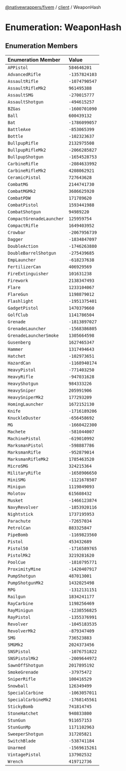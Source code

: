 [@nativewrappers/fivem](../../README.md) / [client](../README.md) / WeaponHash

# Enumeration: WeaponHash

## Enumeration Members

| Enumeration Member | Value |
| :------ | :------ |
| `APPistol` | `584646201` |
| `AdvancedRifle` | `-1357824103` |
| `AssaultRifle` | `-1074790547` |
| `AssaultRifleMk2` | `961495388` |
| `AssaultSMG` | `-270015777` |
| `AssaultShotgun` | `-494615257` |
| `BZGas` | `-1600701090` |
| `Ball` | `600439132` |
| `Bat` | `-1786099057` |
| `BattleAxe` | `-853065399` |
| `Bottle` | `-102323637` |
| `BullpupRifle` | `2132975508` |
| `BullpupRifleMk2` | `-2066285827` |
| `BullpupShotgun` | `-1654528753` |
| `CarbineRifle` | `-2084633992` |
| `CarbineRifleMk2` | `4208062921` |
| `CeramicPistol` | `727643628` |
| `CombatMG` | `2144741730` |
| `CombatMGMk2` | `3686625920` |
| `CombatPDW` | `171789620` |
| `CombatPistol` | `1593441988` |
| `CombatShotgun` | `94989220` |
| `CompactGrenadeLauncher` | `125959754` |
| `CompactRifle` | `1649403952` |
| `Crowbar` | `-2067956739` |
| `Dagger` | `-1834847097` |
| `DoubleAction` | `-1746263880` |
| `DoubleBarrelShotgun` | `-275439685` |
| `EmpLauncher` | `-618237638` |
| `FertilizerCan` | `406929569` |
| `FireExtinguisher` | `101631238` |
| `Firework` | `2138347493` |
| `Flare` | `1233104067` |
| `FlareGun` | `1198879012` |
| `Flashlight` | `-1951375401` |
| `GadgetPistol` | `1470379660` |
| `GolfClub` | `1141786504` |
| `Grenade` | `-1813897027` |
| `GrenadeLauncher` | `-1568386805` |
| `GrenadeLauncherSmoke` | `1305664598` |
| `Gusenberg` | `1627465347` |
| `Hammer` | `1317494643` |
| `Hatchet` | `-102973651` |
| `HazardCan` | `-1168940174` |
| `HeavyPistol` | `-771403250` |
| `HeavyRifle` | `-947031628` |
| `HeavyShotgun` | `984333226` |
| `HeavySniper` | `205991906` |
| `HeavySniperMk2` | `177293209` |
| `HomingLauncher` | `1672152130` |
| `Knife` | `-1716189206` |
| `KnuckleDuster` | `-656458692` |
| `MG` | `-1660422300` |
| `Machete` | `-581044007` |
| `MachinePistol` | `-619010992` |
| `MarksmanPistol` | `-598887786` |
| `MarksmanRifle` | `-952879014` |
| `MarksmanRifleMk2` | `1785463520` |
| `MicroSMG` | `324215364` |
| `MilitaryRifle` | `-1658906650` |
| `MiniSMG` | `-1121678507` |
| `Minigun` | `1119849093` |
| `Molotov` | `615608432` |
| `Musket` | `-1466123874` |
| `NavyRevolver` | `-1853920116` |
| `Nightstick` | `1737195953` |
| `Parachute` | `-72657034` |
| `PetrolCan` | `883325847` |
| `PipeBomb` | `-1169823560` |
| `Pistol` | `453432689` |
| `Pistol50` | `-1716589765` |
| `PistolMk2` | `3219281620` |
| `PoolCue` | `-1810795771` |
| `ProximityMine` | `-1420407917` |
| `PumpShotgun` | `487013001` |
| `PumpShotgunMk2` | `1432025498` |
| `RPG` | `-1312131151` |
| `Railgun` | `1834241177` |
| `RayCarbine` | `1198256469` |
| `RayMinigun` | `-1238556825` |
| `RayPistol` | `-1355376991` |
| `Revolver` | `-1045183535` |
| `RevolverMk2` | `-879347409` |
| `SMG` | `736523883` |
| `SMGMk2` | `2024373456` |
| `SNSPistol` | `-1076751822` |
| `SNSPistolMk2` | `-2009644972` |
| `SawnOffShotgun` | `2017895192` |
| `SmokeGrenade` | `-37975472` |
| `SniperRifle` | `100416529` |
| `Snowball` | `126349499` |
| `SpecialCarbine` | `-1063057011` |
| `SpecialCarbineMk2` | `-1768145561` |
| `StickyBomb` | `741814745` |
| `StoneHatchet` | `940833800` |
| `StunGun` | `911657153` |
| `StunGunMp` | `1171102963` |
| `SweeperShotgun` | `317205821` |
| `SwitchBlade` | `-538741184` |
| `Unarmed` | `-1569615261` |
| `VintagePistol` | `137902532` |
| `Wrench` | `419712736` |
